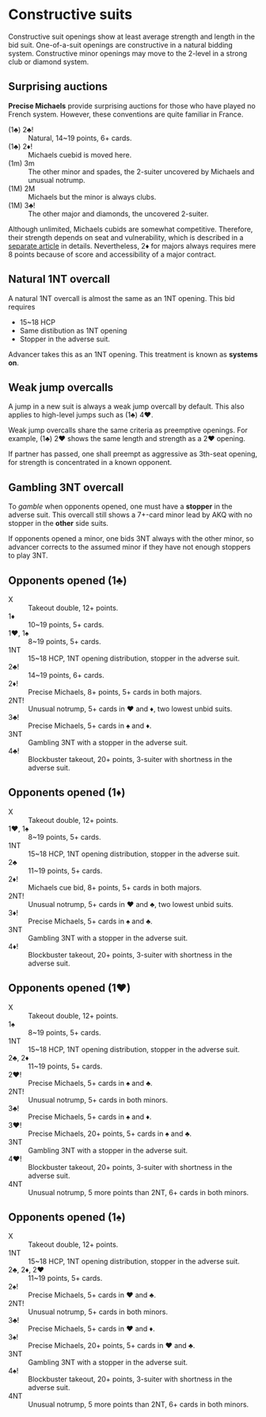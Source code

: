 Constructive suits
==================
Constructive suit openings show at least average strength and length in the
bid suit.  One-of-a-suit openings are constructive in a natural bidding system.
Constructive minor openings may move to the 2-level in a strong club or diamond
system.

Surprising auctions
-------------------
**Precise Michaels** provide surprising auctions for those who have played no
French system.  However, these conventions are quite familiar in France.

<dl>
  <dt>(1♣) 2♣!</dt>
  <dd>Natural, 14~19 points, 6+ cards.</dd>

  <dt>(1♣) 2♦!</dt>
  <dd>Michaels cuebid is moved here.</dd>

  <dt>(1m) 3m</dt>
  <dd>The other minor and spades, the 2-suiter uncovered by Michaels and unusual notrump.</dd>

  <dt>(1M) 2M</dt>
  <dd>Michaels but the minor is always clubs.</dd>

  <dt>(1M) 3♣!</dt>
  <dd>The other major and diamonds, the uncovered 2-suiter.</dd>
</dl>

Although unlimited, Michaels cubids are somewhat competitive.  Therefore, their
strength depends on seat and vulnerability, which is described in a [separate
article][michaels] in details.  Nevertheless, 2♦ for majors always requires
mere 8 points because of score and accessibility of a major contract.

[michaels]: precise-michaels/README.md

Natural 1NT overcall
--------------------
A natural 1NT overcall is almost the same as an 1NT opening.  This bid requires

* 15~18 HCP
* Same distibution as 1NT opening
* Stopper in the adverse suit.

Advancer takes this as an 1NT opening.  This treatment is known as **systems
on**.

Weak jump overcalls
-------------------
A jump in a new suit is always a weak jump overcall by default.  This also
applies to high-level jumps such as (1♣) 4♥.

Weak jump overcalls share the same criteria as preemptive openings.  For
example, (1♣) 2♥ shows the same length and strength as a 2♥ opening.

If partner has passed, one shall preempt as aggressive as 3th-seat opening, for
strength is concentrated in a known opponent.

Gambling 3NT overcall
---------------------
To *gamble* when opponents opened, one must have a **stopper** in the adverse
suit.  This overcall still shows a 7+-card minor lead by AKQ with no stopper in
the **other** side suits.

If opponents opened a minor, one bids 3NT always with the other minor, so
advancer corrects to the assumed minor if they have not enough stoppers to
play 3NT.

Opponents opened (1♣)
---------------------
<dl>
  <dt>X</dt>
  <dd>Takeout double, 12+ points.</dd>

  <dt>1♦</dt>
  <dd>10~19 points, 5+ cards.</dd>

  <dt>1♥, 1♠</dt>
  <dd>8~19 points, 5+ cards.</dd>

  <dt>1NT</dt>
  <dd>15~18 HCP, 1NT opening distribution, stopper in the adverse suit.</dd>

  <dt>2♣!</dt>
  <dd>14~19 points, 6+ cards.</dd>

  <dt>2♦!</dt>
  <dd>Precise Michaels, 8+ points, 5+ cards in both majors.</dd>

  <dt>2NT!</dt>
  <dd>Unusual notrump, 5+ cards in ♥ and ♦, two lowest unbid suits.</dd>

  <dt>3♣!</dt>
  <dd>Precise Michaels, 5+ cards in ♠ and ♦.</dd>

  <dt>3NT</dt>
  <dd>Gambling 3NT with a stopper in the adverse suit.</dd>

  <dt>4♣!</dt>
  <dd>Blockbuster takeout, 20+ points, 3-suiter with shortness in the adverse suit.</dd>
</dl>

Opponents opened (1♦)
---------------------
<dl>
  <dt>X</dt>
  <dd>Takeout double, 12+ points.</dd>

  <dt>1♥, 1♠</dt>
  <dd>8~19 points, 5+ cards.</dd>

  <dt>1NT</dt>
  <dd>15~18 HCP, 1NT opening distribution, stopper in the adverse suit.</dd>

  <dt>2♣</dt>
  <dd>11~19 points, 5+ cards.</dd>

  <dt>2♦!</dt>
  <dd>Michaels cue bid, 8+ points, 5+ cards in both majors.</dd>

  <dt>2NT!</dt>
  <dd>Unusual notrump, 5+ cards in ♥ and ♣, two lowest unbid suits.</dd>

  <dt>3♦!</dt>
  <dd>Precise Michaels, 5+ cards in ♠ and ♣.</dd>

  <dt>3NT</dt>
  <dd>Gambling 3NT with a stopper in the adverse suit.</dd>

  <dt>4♦!</dt>
  <dd>Blockbuster takeout, 20+ points, 3-suiter with shortness in the adverse suit.</dd>
</dl>

Opponents opened (1♥)
---------------------
<dl>
  <dt>X</dt>
  <dd>Takeout double, 12+ points.</dd>

  <dt>1♠</dt>
  <dd>8~19 points, 5+ cards.</dd>

  <dt>1NT</dt>
  <dd>15~18 HCP, 1NT opening distribution, stopper in the adverse suit.</dd>

  <dt>2♣, 2♦</dt>
  <dd>11~19 points, 5+ cards.</dd>

  <dt>2♥!</dt>
  <dd>Precise Michaels, 5+ cards in ♠ and ♣.</dd>

  <dt>2NT!</dt>
  <dd>Unusual notrump, 5+ cards in both minors.</dd>

  <dt>3♣!</dt>
  <dd>Precise Michaels, 5+ cards in ♠ and ♦.</dd>

  <dt>3♥!</dt>
  <dd>Precise Michaels, 20+ points, 5+ cards in ♠ and ♣.</dd>

  <dt>3NT</dt>
  <dd>Gambling 3NT with a stopper in the adverse suit.</dd>

  <dt>4♥!</dt>
  <dd>Blockbuster takeout, 20+ points, 3-suiter with shortness in the adverse suit.</dd>

  <dt>4NT</dt>
  <dd>Unusual notrump, 5 more points than 2NT, 6+ cards in both minors.</dd>
</dl>

Opponents opened (1♠)
---------------------
<dl>
  <dt>X</dt>
  <dd>Takeout double, 12+ points.</dd>

  <dt>1NT</dt>
  <dd>15~18 HCP, 1NT opening distribution, stopper in the adverse suit.</dd>

  <dt>2♣, 2♦, 2♥</dt>
  <dd>11~19 points, 5+ cards.</dd>

  <dt>2♠!</dt>
  <dd>Precise Michaels, 5+ cards in ♥ and ♣.</dd>

  <dt>2NT!</dt>
  <dd>Unusual notrump, 5+ cards in both minors.</dd>

  <dt>3♣!</dt>
  <dd>Precise Michaels, 5+ cards in ♥ and ♦.</dd>

  <dt>3♠!</dt>
  <dd>Precise Michaels, 20+ points, 5+ cards in ♥ and ♣.</dd>

  <dt>3NT</dt>
  <dd>Gambling 3NT with a stopper in the adverse suit.</dd>

  <dt>4♠!</dt>
  <dd>Blockbuster takeout, 20+ points, 3-suiter with shortness in the adverse suit.</dd>

  <dt>4NT</dt>
  <dd>Unusual notrump, 5 more points than 2NT, 6+ cards in both minors.</dd>
</dl>
